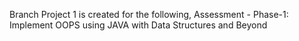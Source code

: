 Branch Project 1 is created for the following,
Assessment - Phase-1: Implement OOPS using JAVA with Data Structures and Beyond
